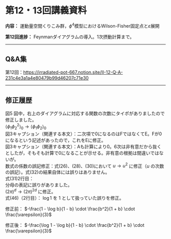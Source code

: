 # 第12・13回講義資料

**内容：** 運動量空間くりこみ群，$\phi^4$模型におけるWilson-Fisher固定点と$\varepsilon$展開

**第12回進捗：** Feynmanダイアグラムの導入。1次摂動計算まで。　　

---

## Q&A集

第12回：https://irradiated-pot-667.notion.site/II-12-Q-A-231c4e3a1a4e80479b99d46207c71e30

---

## 修正履歴

図5 図中，右上のダイアグラムに対応する関数の次数にタイポがありましたので修正しました。  <br>
$\langle \phi_1 \phi_2^2 \rangle_0 \to \langle \phi_1 \phi_2 \rangle_0$    <br>
図3キャプション（関連する本文）：二次項で0になるのはFではなくてE。Fが0になるという記述があったので，これをEに修正。<br>
図3キャプション（関連する本文）：Aも計算により0。6次は非有意だから抜くとしたが，そもそも計算で0になることが示せる。非有意の根拠は間違いではないが。<br>
数式の係数の誤記修正：式(26)、(28)、(30)において $u \to u^2$ に修正（$u$ の次数の誤記）。式(32)の結果自体には誤りはありません。<br>
式(31)2行目：  
    分母の表記に誤りがありました。  
    $(2\pi)^d \to (2\pi)^{2d}$ に修正。<br>
式(46)（2行目）：
  $\log 1$ を $1$ として扱っていた誤りを修正。

  修正前：
  $-\frac{1 - \log b}{1 - b} \cdot \frac{b^2}{1 + b} \cdot \frac{\varepsilon}{3}$

  修正後：
  $-\frac{\log 1 - \log b}{1 - b} \cdot \frac{b^2}{1 + b} \cdot \frac{\varepsilon}{3}$
